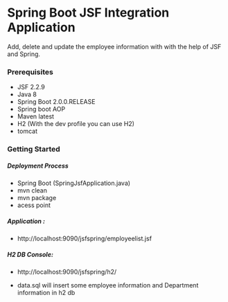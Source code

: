# Spring Boot JSF Integration Application
Add, delete and update the employee information with with the help of JSF and Spring. 


### Prerequisites
- JSF 2.2.9
- Java 8
- Spring Boot 2.0.0.RELEASE 
- Spring boot AOP
- Maven latest
- H2 (With the dev profile you can use H2)
- tomcat

### Getting Started
##### Deployment Process
- Spring Boot (SpringJsfApplication.java)
- mvn clean
- mvn package 
- acess point

#####  Application :
- http://localhost:9090/jsfspring/employeelist.jsf
#####   H2 DB Console:
-  http://localhost:9090/jsfspring/h2/

- data.sql will insert some employee information and Department information in h2 db
